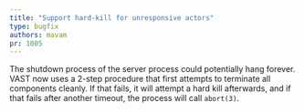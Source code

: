 ```yaml
---
title: "Support hard-kill for unresponsive actors"
type: bugfix
authors: mavam
pr: 1005
---
```


The shutdown process of the server process could potentially hang forever. VAST
now uses a 2-step procedure that first attempts to terminate all components
cleanly. If that fails, it will attempt a hard kill afterwards, and if that
fails after another timeout, the process will call `abort(3)`.
